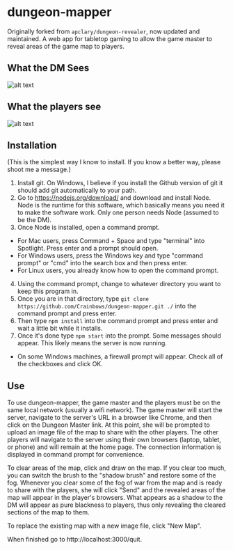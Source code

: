 dungeon-mapper
================

Originally forked from `apclary/dungeon-revealer`, now updated and maintained.
A web app for tabletop gaming to allow the game master to reveal areas of the game map to players.

What the DM Sees
----------------
![alt text](http://apclary.github.io/dungeon-revealer/img/example_dm_1.jpeg "DM's view")

What the players see
--------------------
![alt text](https://apclary.github.io/dungeon-revealer/img/example_player_1.jpeg "Player's view")


Installation
------------
(This is the simplest way I know to install. If you know a better way, please shoot me a message.)

1. Install git. On Windows, I believe if you install the Github version of git it should add git automatically to your path.
2. Go to https://nodejs.org/download/ and download and install Node. Node is the runtime for this software, which basically means you need it to make the software work. Only one person needs Node (assumed to be the DM). 
3. Once Node is installed, open a command prompt. 
  * For Mac users, press Command + Space and type "terminal" into Spotlight. Press enter and a prompt should open. 
  * For Windows users, press the Windows key and type "command prompt" or "cmd" into the search box and then press enter.
  * For Linux users, you already know how to open the command prompt.
4. Using the command prompt, change to whatever directory you want to keep this program in. 
5. Once you are in that directory, type `git clone https://github.com/Crainbows/dungeon-mapper.git ./` into the command prompt and press enter.
6. Then type `npm install` into the command prompt and press enter and wait a little bit while it installs.
7. Once it's done type `npm start` into the prompt. Some messages should appear. This likely means the server is now running. 
  * On some Windows machines, a firewall prompt will appear. Check all of the checkboxes and click OK.

Use
---

To use dungeon-mapper, the game master and the players must be on the same local network (usually a wifi network). The game master will start the server, navigate to the server's URL in a browser like Chrome, and then click on the Dungeon Master link. At this point, she will be prompted to upload an image file of the map to share with the other players. The other players will navigate to the server using their own browsers (laptop, tablet, or phone) and will remain at the home page. The connection information is displayed in command prompt for convenience.

To clear areas of the map, click and draw on the map. If you clear too much, you can switch the brush to the "shadow brush" and restore some of the fog. Whenever you clear some of the fog of war from the map and is ready to share with the players, she will click "Send" and the revealed areas of the map will appear in the player's browsers. What appears as a shadow to the DM will appear as pure blackness to players, thus only revealing the cleared sections of the map to them.

To replace the existing map with a new image file, click "New Map".

When finished go to http://localhost:3000/quit.

